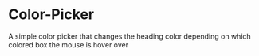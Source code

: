 # Color-Picker
A simple color picker that changes the heading color depending on which colored box the mouse is hover over
